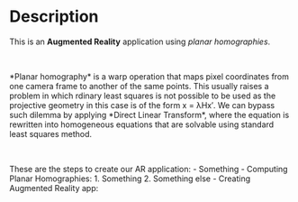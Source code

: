 # Description
This is an **Augmented Reality** application using *planar homographies*. 
<p><br/><p/>
*Planar homography* is a warp operation that maps pixel coordinates from one camera frame to another of the same points. This usually raises a problem in which 
rdinary least squares is not possible to be used as the projective geometry in this case is of the form x = λHx′. We can bypass such dilemma by applying *Direct Linear Transform*, where the equation is rewritten into homogeneous equations that are solvable using standard least squares method. 
<p><br/><p/> 
These are the steps to create our AR application:
- Something
	- Computing Planar Homographies:
	1. Something
	2. Something else
- Creating Augmented Reality app:

